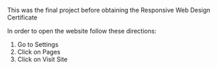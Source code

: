 This was the final project before obtaining the Responsive Web Design Certificate

In order to open the website follow these directions:
  1. Go to Settings
  2. Click on Pages
  3. Click on Visit Site
